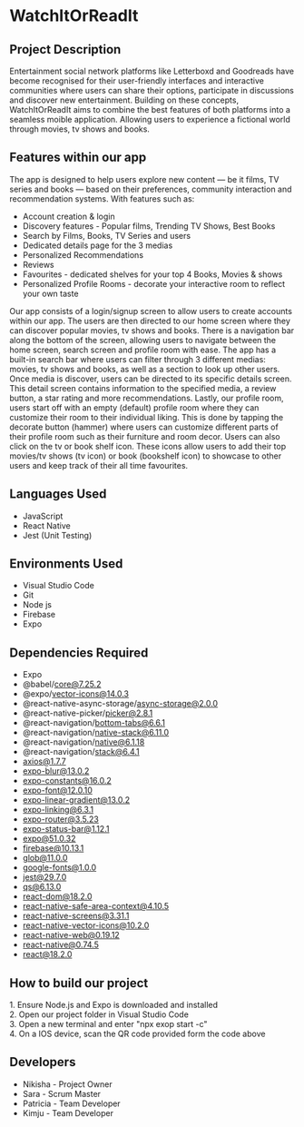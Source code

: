 # WatchItOrReadIt

<h2>Project Description</h2>
Entertainment social network platforms like Letterboxd and Goodreads have become recognised for their user-friendly interfaces and interactive communities where users can share their options, participate in discussions and discover new entertainment. Building on these concepts, WatchItOrReadIt aims to combine the best features of both platforms into a seamless moible application. Allowing users to experience a fictional world through movies, tv shows and books. 
<br />

<h2>Features within our app</h2>
The app is designed to help users explore new content — be it films, TV series and books —  based on their preferences, community interaction and recommendation systems. With features such as:

- Account creation & login
- Discovery features - Popular films, Trending TV Shows, Best Books
- Search by Films, Books, TV Series and users
- Dedicated details page for the 3 medias
- Personalized Recommendations
- Reviews
- Favourites - dedicated shelves for your top 4 Books, Movies & shows
- Personalized Profile Rooms - decorate your interactive room to reflect your own taste

Our app consists of a login/signup screen to allow users to create accounts within our app. The users are then directed to our home screen where they can discover popular movies, tv shows and books. There is a navigation bar along the bottom of the screen, allowing users to navigate between the home screen, search screen and profile room with ease. The app has a built-in search bar where users can filter through 3 different medias: movies, tv shows and books, as well as a section to look up other users. Once media is discover, users can be directed to its specific details screen. This detail screen contains information to the specified media, a review button, a star rating and more recommendations. Lastly, our profile room, users start off with an empty (default) profile room where they can customize their room to their individual liking. This is done by tapping the decorate button (hammer) where users can customize different parts of their profile room such as their furniture and room decor. Users can also click on the tv or book shelf icon. These icons allow users to add their top movies/tv shows (tv icon) or book (bookshelf icon) to showcase to other users and keep track of their all time favourites. 

<h2>Languages Used</h2>

- JavaScript
- React Native
- Jest (Unit Testing)

<h2>Environments Used</h2>

- Visual Studio Code
- Git
- Node js
- Firebase
- Expo

<h2>Dependencies Required</h2>

- Expo
- @babel/core@7.25.2
- @expo/vector-icons@14.0.3
- @react-native-async-storage/async-storage@2.0.0
- @react-native-picker/picker@2.8.1
- @react-navigation/bottom-tabs@6.6.1
- @react-navigation/native-stack@6.11.0
- @react-navigation/native@6.1.18
- @react-navigation/stack@6.4.1
- axios@1.7.7
- expo-blur@13.0.2
- expo-constants@16.0.2
- expo-font@12.0.10
- expo-linear-gradient@13.0.2
- expo-linking@6.3.1
- expo-router@3.5.23
- expo-status-bar@1.12.1
- expo@51.0.32
- firebase@10.13.1
- glob@11.0.0
- google-fonts@1.0.0
- jest@29.7.0
- qs@6.13.0
- react-dom@18.2.0
- react-native-safe-area-context@4.10.5
- react-native-screens@3.31.1
- react-native-vector-icons@10.2.0
- react-native-web@0.19.12
- react-native@0.74.5
- react@18.2.0

<h2>How to build our project</h2>
1. Ensure Node.js and Expo is downloaded and installed<br />
2. Open our project folder in Visual Studio Code<br />
3. Open a new terminal and enter "npx exop start -c"<br />
4. On a IOS device, scan the QR code provided form the code above<br />

<h2>Developers</h2>

- Nikisha - Project Owner
- Sara - Scrum Master
- Patricia - Team Developer
- Kimju - Team Developer

<!--
 ```diff
- text in red
+ text in green
! text in orange
# text in gray
@@ text in purple (and bold)@@
```
--!>
